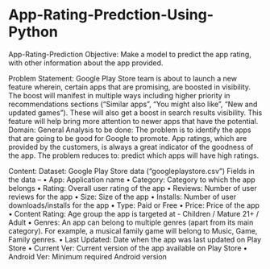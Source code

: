 # App-Rating-Predction-Using-Python
App-Rating-Prediction
Objective: Make a model to predict the app rating, with other information about the app provided.

Problem Statement: Google Play Store team is about to launch a new feature wherein, certain apps that are promising, are boosted in visibility. The boost will manifest in multiple ways including higher priority in recommendations sections (“Similar apps”, “You might also like”, “New and updated games”). These will also get a boost in search results visibility. This feature will help bring more attention to newer apps that have the potential. Domain: General Analysis to be done: The problem is to identify the apps that are going to be good for Google to promote. App ratings, which are provided by the customers, is always a great indicator of the goodness of the app. The problem reduces to: predict which apps will have high ratings.

Content: Dataset: Google Play Store data (“googleplaystore.csv”) Fields in the data – • App: Application name • Category: Category to which the app belongs • Rating: Overall user rating of the app • Reviews: Number of user reviews for the app • Size: Size of the app • Installs: Number of user downloads/installs for the app • Type: Paid or Free • Price: Price of the app • Content Rating: Age group the app is targeted at - Children / Mature 21+ / Adult • Genres: An app can belong to multiple genres (apart from its main category). For example, a musical family game will belong to Music, Game, Family genres. • Last Updated: Date when the app was last updated on Play Store • Current Ver: Current version of the app available on Play Store • Android Ver: Minimum required Android version

